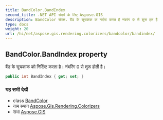 ```yaml
---
title: BandColor.BandIndex
second_title: .NET API संदर्भ के लिए Aspose.GIS
description: BandColor संपत्त. बैंड के सूचकंक क नर्दष्ट करत है नंबरंग 0 से शुरू हत है
type: docs
weight: 20
url: /hi/net/aspose.gis.rendering.colorizers/bandcolor/bandindex/
---
```

## BandColor.BandIndex property

बैंड के सूचकांक को निर्दिष्ट करता है। नंबरिंग 0 से शुरू होती है।

```csharp
public int BandIndex { get; set; }
```

### यह सभी देखें

* class [BandColor](../)
* नाम स्थान [Aspose.Gis.Rendering.Colorizers](../../bandcolor/)
* सभा [Aspose.GIS](../../../)


